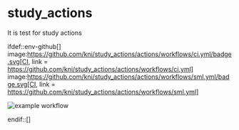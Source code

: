 # study_actions
It is test for study actions

ifdef::env-github[]
image:https://github.com/kni/study_actions/actions/workflows/ci.yml/badge.svg[CI, link = https://github.com/kni/study_actions/actions/workflows/ci.yml]
image:https://github.com/kni/study_actions/actions/workflows/sml.yml/badge.svg[CI, link = https://github.com/kni/study_actions/actions/workflows/sml.yml]

![example workflow](https://github.com/github/kni/study_actions/workflows/ci.yml/badge.svg)

endif::[]
